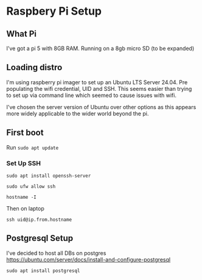 # Raspbery Pi Setup

## What Pi

I've got a pi 5 with 8GB RAM. Running on a 8gb micro SD (to be expanded)

## Loading distro
I'm using raspberry pi imager to set up an Ubuntu LTS Server 24.04. Pre populating the wifi credential, UID and SSH. This seems easier than trying to set up via command line which seemed to cause issues with wifi.

I've chosen the server version of Ubuntu over other options as this appears more widely applicable to the wider world beyond the pi.

## First boot

Run `sudo apt update`

### Set Up SSH

`sudo apt install openssh-server`

`sudo ufw allow ssh`

`hostname -I`

Then on laptop

`ssh uid@ip.from.hostname`

## Postgresql Setup

I've decided to host all DBs on postgres https://ubuntu.com/server/docs/install-and-configure-postgresql

`sudo apt install postgresql`
